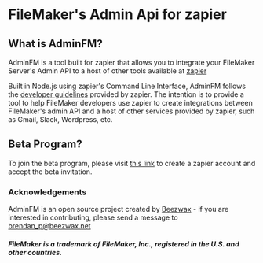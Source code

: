 # FileMaker's Admin Api for zapier

## What is AdminFM?

AdminFM is a tool built for zapier that allows you to integrate your FileMaker Server's Admin API to a host of other tools available at [zapier](https://www.zapier.com)

Built in Node.js using zapier's Command Line Interface, AdminFM follows the [developer guidelines](https://github.com/zapier/zapier-platform-cli) provided by zapier. The intention is to provide a tool to help  FileMaker developers use zapier to create integrations between FileMaker's admin API and a host of other services provided by zapier, such as Gmail, Slack, Wordpress, etc.

## Beta Program?

To join the beta program, please visit [this link](https://zapier.com/platform/public-invite/2422/230a66c7511ecf74e3f647d1511fe48a/) to create a zapier account and accept the beta invitation.

### Acknowledgements

AdminFM is an open source project created by [Beezwax](https://beezwax.net/) - if you are interested in contributing, please send a message to brendan_p@beezwax.net

##### FileMaker is a trademark of FileMaker, Inc., registered in the U.S. and other countries.
